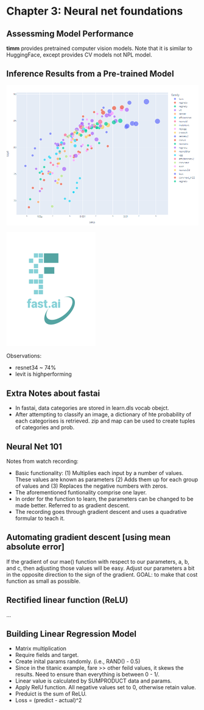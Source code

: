 # Chapter 3: Neural net foundations

## Assessming Model Performance
**timm** provides pretrained computer vision models. Note that it is similar to HuggingFace, except provides CV models not NPL model. 

## Inference Results from a Pre-trained Model

![Inference Graph](../images/inference.png "Inference Graph")

![](/images/logo.png "fast.ai's logo")

Observations: 
<ul>
  <li> resnet34 ~ 74% </li>
  <li> levit is highperforming </li>
</ul>

## Extra Notes about fastai
<ul>
  <li> In fastai, data categories are stored in learn.dls vocab obejct. </li>
  <li> After attempting to classify an image, a dictionary of hte probability of each categorises is retrieved. zip and map can be used to create tuples of categories and prob. </li>
</ul>

## Neural Net 101
Notes from watch recording: 
<ul>
  <li> Basic functionality: (1) Multiplies each input by a number of values. These values are known as parameters (2) Adds them up for each group of values and (3) Replaces the negative numbers with zeros. </li>
  <li> The aforementioned funtionality comprise one layer. </li>
  <li> In order for the function to learn, the parameters can be changed to be made better. Referred to as gradient descent. </li>
  <li> The recording goes through gradient descent and uses a quadrative formular to teach it. </li>
</ul>

## Automating gradient descent [using mean absolute error]
If the gradient of our mae() function with respect to our parameters, a, b, and c, then adjusting those values will be easy. Adjust our parameters a bit in the opposite direction to the sign of the gradient. GOAL: to make that cost function as small as possible. 

## Rectified linear function (ReLU)
...

## Building Linear Regression Model
<ul>
  <li> Matrix multiplication </li>
  <li> Require fields and target.  </li>
  <li> Create inital params randomly. (i.e., RAND() - 0.5)  </li>
  <li> Since in the titanic example, fare >> other feild values, it skews the results. Need to ensure than everything is between 0 - 1/. </li>
  <li> Linear value is calculated by SUMPRODUCT data and params. </li>    
  <li> Apply RelU function. All negative values set to 0, otherwise retain value. </li>
  <li> Preduict is the sum of ReLU. </li>
  <li> Loss = (predict - actual)^2 </li>  
</ul>
